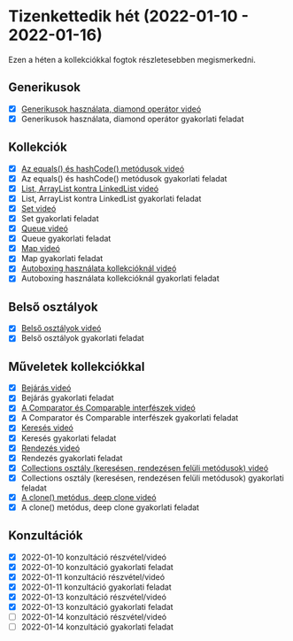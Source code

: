 # Tizenkettedik hét (2022-01-10 - 2022-01-16)

Ezen a héten a kollekciókkal fogtok részletesebben megismerkedni.

## Generikusok

* [x] [Generikusok használata, diamond operátor videó](https://e-learning.training360.com/courses/take/java-se-halado-koll/lessons/10769614-generikusok-hasznalata-diamond-operator)
* [x] Generikusok használata, diamond operátor gyakorlati feladat

## Kollekciók

* [x] [Az equals() és hashCode() metódusok videó](https://e-learning.training360.com/courses/take/java-se-halado-koll/lessons/10769615-az-equals-es-hashcode-metodusok)
* [x] Az equals() és hashCode() metódusok gyakorlati feladat
* [x] [List, ArrayList kontra LinkedList videó](https://e-learning.training360.com/courses/take/java-se-halado-koll/lessons/10769616-list-arraylist-kontra-linkedlist)
* [x] List, ArrayList kontra LinkedList gyakorlati feladat
* [x] [Set videó](https://e-learning.training360.com/courses/take/java-se-halado-koll/lessons/10769617-set)
* [x] Set gyakorlati feladat
* [x] [Queue videó](https://e-learning.training360.com/courses/take/java-se-halado-koll/lessons/10769618-queue)
* [x] Queue gyakorlati feladat
* [x] [Map videó](https://e-learning.training360.com/courses/take/java-se-halado-koll/lessons/10769620-map)
* [x] Map gyakorlati feladat
* [x] [Autoboxing használata kollekcióknál videó](https://e-learning.training360.com/courses/take/java-se-halado-koll/lessons/10769619-autoboxing-hasznalata-kollekcioknal)
* [x] Autoboxing használata kollekcióknál gyakorlati feladat

## Belső osztályok

* [x] [Belső osztályok videó](https://e-learning.training360.com/courses/take/java-se-halado-koll/lessons/29778400-belso-osztalyok)
* [x] Belső osztályok gyakorlati feladat

## Műveletek kollekciókkal

* [x] [Bejárás videó](https://e-learning.training360.com/courses/take/java-se-halado-koll/lessons/10769621-bejaras)
* [x] Bejárás gyakorlati feladat
* [x] [A Comparator és Comparable interfészek videó](https://e-learning.training360.com/courses/take/java-se-halado-koll/lessons/10769622-a-comparator-es-comparable-interfeszek)
* [x] A Comparator és Comparable interfészek gyakorlati feladat
* [x] [Keresés videó](https://e-learning.training360.com/courses/take/java-se-halado-koll/lessons/10769623-kereses)
* [x] Keresés gyakorlati feladat
* [x] [Rendezés videó](https://e-learning.training360.com/courses/take/java-se-halado-koll/lessons/10769624-rendezes)
* [x] Rendezés gyakorlati feladat
* [x] [Collections osztály (keresésen, rendezésen felüli metódusok) videó](https://e-learning.training360.com/courses/take/java-se-halado-koll/lessons/10769625-collections-osztaly-keresesen-rendezesen-feluli-metodusok)
* [x] Collections osztály (keresésen, rendezésen felüli metódusok) gyakorlati feladat
* [x] [A clone() metódus, deep clone videó](https://e-learning.training360.com/courses/take/java-se-halado-koll/lessons/10769626-a-clone-metodus-deep-clone)
* [x] A clone() metódus, deep clone gyakorlati feladat

## Konzultációk

* [x] 2022-01-10 konzultáció részvétel/videó
* [x] 2022-01-10 konzultáció gyakorlati feladat
* [x] 2022-01-11 konzultáció részvétel/videó
* [x] 2022-01-11 konzultáció gyakorlati feladat
* [x] 2022-01-13 konzultáció részvétel/videó
* [x] 2022-01-13 konzultáció gyakorlati feladat
* [ ] 2022-01-14 konzultáció részvétel/videó
* [ ] 2022-01-14 konzultáció gyakorlati feladat